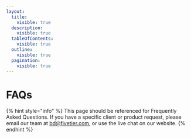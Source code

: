 ```yaml
---
layout:
  title:
    visible: true
  description:
    visible: true
  tableOfContents:
    visible: true
  outline:
    visible: true
  pagination:
    visible: true
---
```


# FAQs

{% hint style="info" %}
This page should be referenced for Frequently Asked Questions. If you have a specific client or product request, please email our team at bd@fivetier.com, or use the live chat on our website.&#x20;
{% endhint %}
